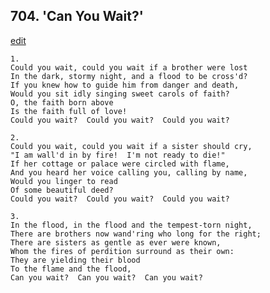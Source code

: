 
## 704.  'Can You Wait?'
[edit](https://docs.google.com/document/d/1Dd0uQjqS8oxiKIixh_WSX85EEiQnXkOg/edit?mode=html)



    1.
    Could you wait, could you wait if a brother were lost
    In the dark, stormy night, and a flood to be cross'd?
    If you knew how to guide him from danger and death,
    Would you sit idly singing sweet carols of faith?
    O, the faith born above
    Is the faith full of love!
    Could you wait?  Could you wait?  Could you wait?

    2.
    Could you wait, could you wait if a sister should cry, 
    "I am wall'd in by fire!  I'm not ready to die!"
    If her cottage or palace were circled with flame,
    And you heard her voice calling you, calling by name,
    Would you linger to read
    Of some beautiful deed?
    Could you wait?  Could you wait?  Could you wait?

    3.
    In the flood, in the flood and the tempest-torn night,
    There are brothers now wand'ring who long for the right;
    There are sisters as gentle as ever were known,
    Whom the fires of perdition surround as their own:
    They are yielding their blood
    To the flame and the flood,
    Can you wait?  Can you wait?  Can you wait?
